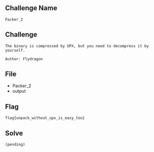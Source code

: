 ## Challenge Name
```
Packer_2
```
## Challenge
```
The binary is compressed by UPX, but you need to decompress it by yourself.  

Author: Flydragon
```
## File
- Packer_2
- output

## Flag
```
flag{unpack_without_upx_is_easy_too}
```
## Solve
```
(pending)
```
